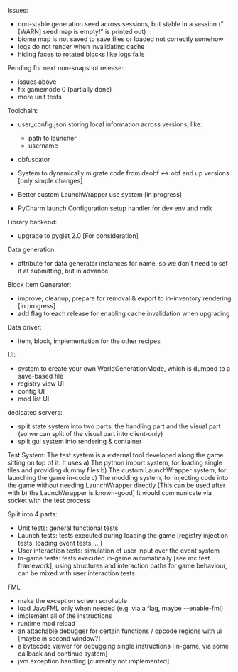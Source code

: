 

Issues:
- non-stable generation seed across sessions, but stable in a session ("[WARN] seed map is empty!" is printed out)
- biome map is not saved to save files or loaded not correctly somehow
- logs do not render when invalidating cache
- hiding faces to rotated blocks like logs fails 


Pending for next non-snapshot release:
- issues above
- fix gamemode 0 (partially done)
- more unit tests


Toolchain:
- user_config.json storing local information across versions, like:
    - path to launcher
    - username

- obfuscator
- System to dynamically migrate code from deobf <-> obf and up versions [only simple changes]

- Better custom LaunchWrapper use system [in progress]
- PyCharm launch Configuration setup handler for dev env and mdk

Library backend:
- upgrade to pyglet 2.0 [For consideration]

Data generation:
- attribute for data generator instances for name, so we don't need to set it at submitting, but in advance

Block Item Generator:
- improve, cleanup, prepare for removal & export to in-inventory rendering [in progress]
- add flag to each release for enabling cache invalidation when upgrading

Data driver:
- item, block, implementation for the other recipes

UI:
- system to create your own WorldGenerationMode, which is dumped to a save-based file
- registry view UI
- config UI
- mod list UI

dedicated servers:
- split state system into two parts: the handling part and the visual part
    (so we can split of the visual part into client-only)
- split gui system into rendering & container

Test System:
The test system is a external tool developed along the game sitting on top of it. It uses
a) The python import system, for loading single files and providing dummy files
b) The custom LaunchWrapper system, for launching the game in-code
c) The modding system, for injecting code into the game without needing LaunchWrapper directly
    [This can be used after with b) the LaunchWrapper is known-good]
    It would communicate via socket with the test process

Split into 4 parts:
- Unit tests: general functional tests
- Launch tests: tests executed during loading the game [registry injection tests, loading event tests, ...]
- User interaction tests: simulation of user input over the event system
- In-game tests: tests executed in-game automatically [see mc test framework], using structures and interaction paths
    for game behaviour, can be mixed with user interaction tests


FML
- make the exception screen scrollable
- load JavaFML only when needed (e.g. via a flag, maybe --enable-fml)
- implement all of the instructions
- runtime mod reload
- an attachable debugger for certain functions / opcode regions with ui [maybe in second window?]
- a bytecode viewer for debugging single instructions [in-game, via some callback and continue system]
- jvm exception handling [currently not implemented]

